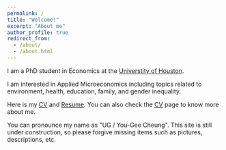 ```yaml
---
permalink: /
title: "Welcome!"
excerpt: "About me"
author_profile: true
redirect_from:
  - /about/
  - /about.html
---
```


I am a PhD student in Economics at the [Universtity of Houston](https://www.uh.edu/class/economics/). 

I am interested in Applied Microeconomics including topics related to environment, health, education, family, and gender inequality. 

Here is my <a href="/files/YujieZhang_CV_2408.pdf">CV</a> and <a href="/files/YujieZhang_Resume_2408.pdf">Resume</a>. You can also check the [CV](https://yujiezhangecon.github.io/cv/) page to know more about me. 

You can pronounce my name as "UG / You-Gee Cheung". This site is still under construction, so please forgive missing items such as pictures, descriptions, etc.

<!-- 
## Working Papers 

### Job Market Paper 

## Work in Progress 
-->


